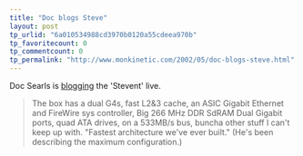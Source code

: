 ```yaml
---
title: "Doc blogs Steve"
layout: post
tp_urlid: "6a010534988cd3970b0120a55cdeea970b"
tp_favoritecount: 0
tp_commentcount: 0
tp_permalink: "http://www.monkinetic.com/2002/05/doc-blogs-steve.html"
---
```

Doc Searls is <a href="http://doc.weblogs.com/2002/05/14#liveSteve">blogging</a> the &#39;Stevent&#39; live.
<blockquote>The box has a dual G4s, fast L2&amp;3 cache, an ASIC Gigabit Ethernet and FireWire sys controller, Big 266 MHz DDR SdRAM Dual Gigabit ports, quad ATA drives, on a 533MB/s bus, buncha other stuff I can&#39;t keep up with. &quot;Fastest architecture we&#39;ve ever built.&quot; (He&#39;s been describing the maximum configuration.)</blockquote>
